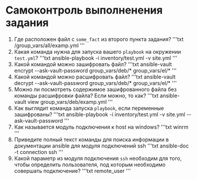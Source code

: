 # Самоконтроль выполненения задания

1. Где расположен файл с `some_fact` из второго пункта задания?
'''txt
/group_vars/all/examp.yml
'''
2. Какая команда нужна для запуска вашего `playbook` на окружении `test.yml`?
'''txt
ansible-playbook -i inventory/test.yml -v site.yml
'''
3. Какой командой можно зашифровать файл?
'''txt
ansible-vault encrypt --ask-vault-password group_vars/deb/* group_vars/el/*
'''
4. Какой командой можно расшифровать файл?
'''txt
ansible-vault decrypt --ask-vault-password group_vars/deb/* group_vars/el/*
'''
5. Можно ли посмотреть содержимое зашифрованного файла без команды расшифровки файла? Если можно, то как?
'''txt
ansible-vault view group_vars/deb/examp.yml
'''
6. Как выглядит команда запуска `playbook`, если переменные зашифрованы?
'''txt
ansible-playbook -i inventory/test.yml -v site.yml --ask-vault-password
'''
7. Как называется модуль подключения к host на windows?
'''txt
winrm
'''
8. Приведите полный текст команды для поиска информации в документации ansible для модуля подключений ssh
'''txt
ansible-doc -t connection ssh
'''
9. Какой параметр из модуля подключения `ssh` необходим для того, чтобы определить пользователя, под которым необходимо совершать подключение?
'''txt
remote_user
'''
